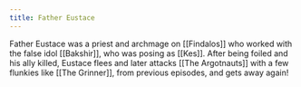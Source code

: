 ```yaml
---
title: Father Eustace
---
```

Father Eustace was a priest and archmage on [[Findalos]] who worked with the false idol [[Bakshir]], who was posing as [[Kes]]. After being foiled and his ally killed, Eustace flees and later attacks [[The Argotnauts]]  with a few flunkies like [[The Grinner]], from previous episodes, and gets away again!